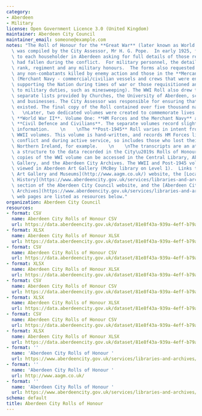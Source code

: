 ```yaml
---
category:
- Aberdeen
- Military
license: Open Government Licence 3.0 (United Kingdom)
maintainer: Aberdeen City Council
maintainer_email: someone@example.com
notes: "The Roll of Honour for the **Great War** (later known as World War I or WWI)\
  \ was compiled by the City Assessor, Mr H. G. Pope.  In early 1925, forms were sent\
  \ to each householder in Aberdeen asking for full details of those relatives who\
  \ had fallen during the conflict.  For military personnel, the details included\
  \ rank, regiment and any military honours.  The forms also requested details of\
  \ any non-combatants killed by enemy action and those in the **Mercantile Marine**\
  \ (Merchant Navy - commercial/civilian vessels and crews that were engaged in activity\
  \ supporting the Nation during times of war or those requisitioned and reassigned\
  \ to military duties, such as minesweeping). The WWI Roll also drew together many\
  \ separate lists provided by Churches, the University of Aberdeen, schools, guilds\
  \ and businesses. The City Assessor was responsible for ensuring that no duplications\
  \ existed. The final copy of the Roll contained over five thousand names.   \n \
  \   \nLater, two dedicated volumes were created to commemorate lives lost during\
  \ **World War II**. Volume One: **HM Forces and the Merchant Navy** and Volume Two:\
  \ **Civil Defence and Civilians**. The separate volumes record slightly different\
  \ information.    \n    \nThe **Post-1945** Roll varies in intent from the WWI and\
  \ WWII volumes. This volume is hand-written, and records HM Forces lives lost in\
  \ conflict and during active service, so includes those who lost their lives in\
  \ Northern Ireland, for example.    \n    \nThe transcripts are an attempt to provide\
  \ a structure to the data recorded in the City\u2019s Rolls of Honour. Original\
  \ copies of the WWI volume can be accessed in the Central Library, Aberdeen Art\
  \ Gallery, and the Aberdeen City Archives. The WWII and Post-1945 volumes can be\
  \ viewed in Aberdeen Art Gallery (McBey library on Level 1).  Links to the [Aberdeen\
  \ Art Gallery and Museums](http://www.aagm.co.uk/) website, the [Local and Family\
  \ History](https://www.aberdeencity.gov.uk/services/libraries-and-archives/local-and-family-history)\
  \ section of the Aberdeen City Council website, and the [Aberdeen City and Aberdeenshire\
  \ Archives](https://www.aberdeencity.gov.uk/services/libraries-and-archives/aberdeen-city-and-aberdeenshire-archives)\
  \ web pages are listed as resources below."
organization: Aberdeen City Council
resources:
- format: CSV
  name: Aberdeen City Rolls of Honour CSV
  url: https://data.aberdeencity.gov.uk/dataset/81e8f43a-939a-4eff-b79a-03bddb2c5e75/resource/9f66bf1e-c2bf-4fdf-89d9-05c8c85954c6/download/rollww1_opendata_v1.csv
- format: XLSX
  name: Aberdeen City Rolls of Honour XLSX
  url: https://data.aberdeencity.gov.uk/dataset/81e8f43a-939a-4eff-b79a-03bddb2c5e75/resource/80a6d0c8-9fb7-47dc-b04f-ec0e576495c6/download/rollww1_opendata_v1.xlsx
- format: CSV
  name: Aberdeen City Rolls of Honour CSV
  url: https://data.aberdeencity.gov.uk/dataset/81e8f43a-939a-4eff-b79a-03bddb2c5e75/resource/2e8539e9-4a26-4b1d-a4f0-4b51a0939bb0/download/rollwwiiparti_hmf_merch_opendata_v1.csv
- format: XLSX
  name: Aberdeen City Rolls of Honour XLSX
  url: https://data.aberdeencity.gov.uk/dataset/81e8f43a-939a-4eff-b79a-03bddb2c5e75/resource/a8ccd079-652e-4149-8541-19050bcaa63c/download/rollwwiiparti_hmf_merch_opendata_v1.xlsx
- format: CSV
  name: Aberdeen City Rolls of Honour CSV
  url: https://data.aberdeencity.gov.uk/dataset/81e8f43a-939a-4eff-b79a-03bddb2c5e75/resource/87300c10-4d12-4814-9211-3567c070adb2/download/rollwwiipartii_civ_opendata_v1.csv
- format: XLSX
  name: Aberdeen City Rolls of Honour XLSX
  url: https://data.aberdeencity.gov.uk/dataset/81e8f43a-939a-4eff-b79a-03bddb2c5e75/resource/1084f006-8fd0-4244-84ed-cc17bfa25de5/download/rollwwiipartii_civ_opendata_v1.xlsx
- format: CSV
  name: Aberdeen City Rolls of Honour CSV
  url: https://data.aberdeencity.gov.uk/dataset/81e8f43a-939a-4eff-b79a-03bddb2c5e75/resource/22d1ab57-b2a7-40d6-8a5c-d3b0945300a4/download/rollpost1945_opendata_v1.csv
- format: XLSX
  name: Aberdeen City Rolls of Honour XLSX
  url: https://data.aberdeencity.gov.uk/dataset/81e8f43a-939a-4eff-b79a-03bddb2c5e75/resource/3003a76b-fa7c-4532-98e9-ce4663794029/download/rollpost1945_opendata_v1.xlsx
- format: ''
  name: 'Aberdeen City Rolls of Honour '
  url: https://www.aberdeencity.gov.uk/services/libraries-and-archives/aberdeen-city-and-aberdeenshire-archives
- format: ''
  name: 'Aberdeen City Rolls of Honour '
  url: http://www.aagm.co.uk/
- format: ''
  name: 'Aberdeen City Rolls of Honour '
  url: https://www.aberdeencity.gov.uk/services/libraries-and-archives/local-and-family-history
schema: default
title: Aberdeen City Rolls of Honour
---
```

